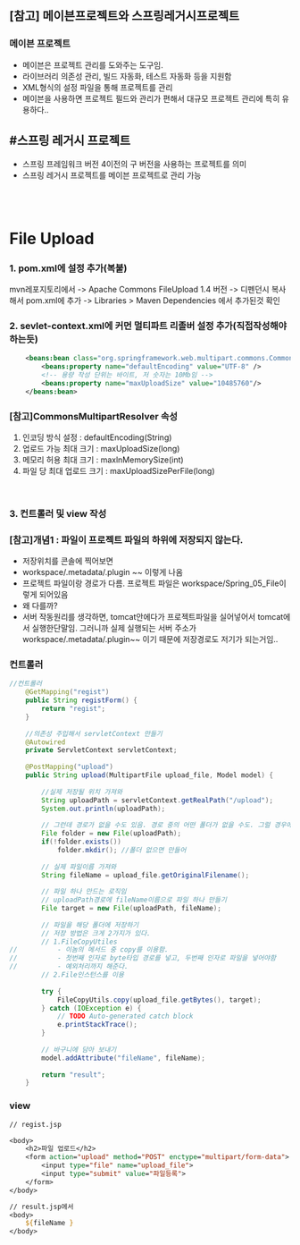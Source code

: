 ## [참고] 메이븐프로젝트와 스프링레거시프로젝트
### 메이븐 프로젝트
- 메이븐은 프로젝트 관리를 도와주는 도구임.
- 라이브러리 의존성 관리, 빌드 자동화, 테스트 자동화 등을 지원함
- XML형식의 설정 파일을 통해 프로젝트를 관리
- 메이븐을 사용하면 프로젝트 필드와 관리가 편해서 대규모 프로젝트 관리에 특히 유용하다..
## #스프링 레거시 프로젝트
- 스프링 프레임워크 버전 4이전의 구 버전을 사용하는 프로젝트를 의미
- 스프링 레거시 프로젝트를 메이븐 프로젝트로 관리 가능

<br><br>

# File Upload

### 1. pom.xml에 설정 추가(복붙)
 mvn레포지토리에서 -> Apache Commons FileUpload 1.4 버전 -> 디펜던시 복사해서 pom.xml에 추가
-> Libraries > Maven Dependencies 에서 추가된것 확인

### 2. sevlet-context.xml에 커먼 멀티파트 리졸버 설정 추가(직접작성해야하는듯)
```xml
	<beans:bean class="org.springframework.web.multipart.commons.CommonsMultipartResolver" id="multipartResolver">
		<beans:property name="defaultEncoding" value="UTF-8" />
		<!-- 용량 작성 단위는 바이트, 저 숫자는 10Mb임 -->
		<beans:property name="maxUploadSize" value="10485760"/> 
	</beans:bean>
```
### [참고]CommonsMultipartResolver 속성
1. 인코딩 방식 설정 : defaultEncoding(String)
2. 업로드 가능 최대 크기 : maxUploadSize(long)
3. 메모리 허용 최대 크기 : maxlnMemorySize(int)
4. 파일 당 최대 업로드 크기 : maxUploadSizePerFile(long)

<br>

### 3. 컨트롤러 및 view 작성
### [참고]개념1 : 파일이 프로젝트 파일의 하위에 저장되지 않는다.
- 저장위치를 콘솔에 찍어보면
- workspace/.metadata/.plugin ~~ 이렇게 나옴
- 프로젝트 파일이랑 경로가 다름. 프로젝트 파일은 workspace/Spring_05_File이렇게 되어있음
- 왜 다를까? 
- 서버 작동원리를 생각하면, tomcat안에다가 프로젝트파일을 실어넣어서 tomcat에서 실행한단말임. 그러니까 실제 실행되는 서버 주소가 workspace/.metadata/.plugin~~ 이기 때문에 저장경로도 저기가 되는거임..
### 컨트롤러
```java
//컨트롤러
	@GetMapping("regist")
	public String registForm() {
		return "regist";
	}
	
	//의존성 주입해서 servletContext 만들기
	@Autowired
	private ServletContext servletContext;
	
	@PostMapping("upload")
	public String upload(MultipartFile upload_file, Model model) {
		
		//실제 저장될 위치 가져와
		String uploadPath = servletContext.getRealPath("/upload");
		System.out.println(uploadPath);
		
		// 그런데 경로가 없을 수도 있음. 경로 중의 어떤 폴더가 없을 수도. 그럴 경우에 대비하여 다음과 같이 처리
		File folder = new File(uploadPath);
		if(!folder.exists())
			folder.mkdir(); //폴더 없으면 만들어
		
		// 실제 파일이름 가져와
		String fileName = upload_file.getOriginalFilename();
		
		// 파일 하나 만드는 로직임
		// uploadPath경로에 fileName이름으로 파일 하나 만들기
		File target = new File(uploadPath, fileName);
		
		// 파일을 해당 폴더에 저장하기
		// 저장 방법은 크게 2가지가 있다.
		// 1.FileCopyUtiles
//			- 이놈의 메서드 중 copy를 이용함.
//			- 첫번째 인자로 byte타입 경로를 넣고, 두번째 인자로 파일을 넣어야함
//			- 예외처리까지 해준다.
		// 2.File인스턴스를 이용
		
		try {
			FileCopyUtils.copy(upload_file.getBytes(), target);
		} catch (IOException e) {
			// TODO Auto-generated catch block
			e.printStackTrace();
		}
		
		// 바구니에 담아 보내기
		model.addAttribute("fileName", fileName);
		
		return "result";
	} 
```
### view
```jsp
// regist.jsp

<body>
	<h2>파일 업로드</h2>
	<form action="upload" method="POST" enctype="multipart/form-data">
		<input type="file" name="upload_file">
		<input type="submit" value="파일등록">
	</form>
</body>
```
```jsp
// result.jsp에서
<body>
	${fileName }
</body>
```


#
